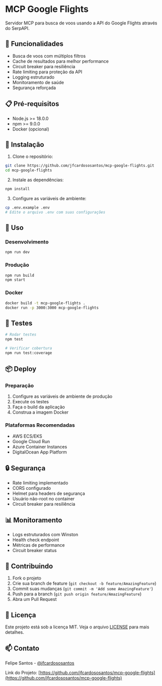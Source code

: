 # MCP Google Flights

Servidor MCP para busca de voos usando a API do Google Flights através do SerpAPI.

## 🚀 Funcionalidades

- Busca de voos com múltiplos filtros
- Cache de resultados para melhor performance
- Circuit breaker para resiliência
- Rate limiting para proteção da API
- Logging estruturado
- Monitoramento de saúde
- Segurança reforçada

## 📋 Pré-requisitos

- Node.js >= 18.0.0
- npm >= 9.0.0
- Docker (opcional)

## 🔧 Instalação

1. Clone o repositório:
```bash
git clone https://github.com/jfcardososantos/mcp-google-flights.git
cd mcp-google-flights
```

2. Instale as dependências:
```bash
npm install
```

3. Configure as variáveis de ambiente:
```bash
cp .env.example .env
# Edite o arquivo .env com suas configurações
```

## 🚀 Uso

### Desenvolvimento

```bash
npm run dev
```

### Produção

```bash
npm run build
npm start
```

### Docker

```bash
docker build -t mcp-google-flights .
docker run -p 3000:3000 mcp-google-flights
```

## 🧪 Testes

```bash
# Rodar testes
npm test

# Verificar cobertura
npm run test:coverage
```

## 📦 Deploy

### Preparação

1. Configure as variáveis de ambiente de produção
2. Execute os testes
3. Faça o build da aplicação
4. Construa a imagem Docker

### Plataformas Recomendadas

- AWS ECS/EKS
- Google Cloud Run
- Azure Container Instances
- DigitalOcean App Platform

## 🔒 Segurança

- Rate limiting implementado
- CORS configurado
- Helmet para headers de segurança
- Usuário não-root no container
- Circuit breaker para resiliência

## 📊 Monitoramento

- Logs estruturados com Winston
- Health check endpoint
- Métricas de performance
- Circuit breaker status

## 🤝 Contribuindo

1. Fork o projeto
2. Crie sua branch de feature (`git checkout -b feature/AmazingFeature`)
3. Commit suas mudanças (`git commit -m 'Add some AmazingFeature'`)
4. Push para a branch (`git push origin feature/AmazingFeature`)
5. Abra um Pull Request

## 📝 Licença

Este projeto está sob a licença MIT. Veja o arquivo [LICENSE](LICENSE) para mais detalhes.

## 📫 Contato

Felipe Santos - [@jfcardososantos](https://github.com/jfcardososantos)

Link do Projeto: [https://github.com/jfcardososantos/mcp-google-flights](https://github.com/jfcardososantos/mcp-google-flights) 
